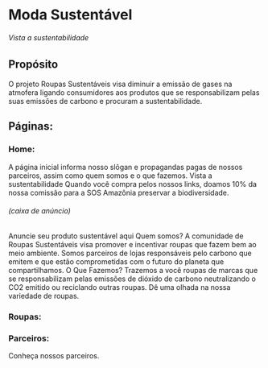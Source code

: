 # Moda Sustentável
###### Vista a sustentabilidade

## Propósito
O projeto Roupas Sustentáveis visa diminuir a emissão de gases na atmofera ligando consumidores aos produtos que se responsabilizam pelas suas emissões de carbono e procuram a sustentabilidade.

## Páginas:
### Home:
A página inicial informa nosso slôgan e propagandas pagas de nossos parceiros, assim como quem somos e o que fazemos.
Vista a sustentabilidade
Quando você compra pelos nossos links, doamos 10% da nossa comissão para a SOS Amazônia preservar a biodiversidade.
###### (caixa de anúncio)
Anuncie seu produto sustentável aqui
Quem somos?
A comunidade de Roupas Sustentáveis visa promover e incentivar roupas que fazem bem ao meio ambiente. Somos parceiros de lojas responsáveis pelo carbono que emitem e que estão comprometidas com o futuro do planeta que compartilhamos.
O Que Fazemos?
Trazemos a você roupas de marcas que se responsabilizam pelas emissões de dióxido de carbono neutralizando o CO2 emitido ou reciclando outras roupas.
Dê uma olhada na nossa variedade de roupas.

### Roupas:

### Parceiros:
Conheça nossos parceiros.
